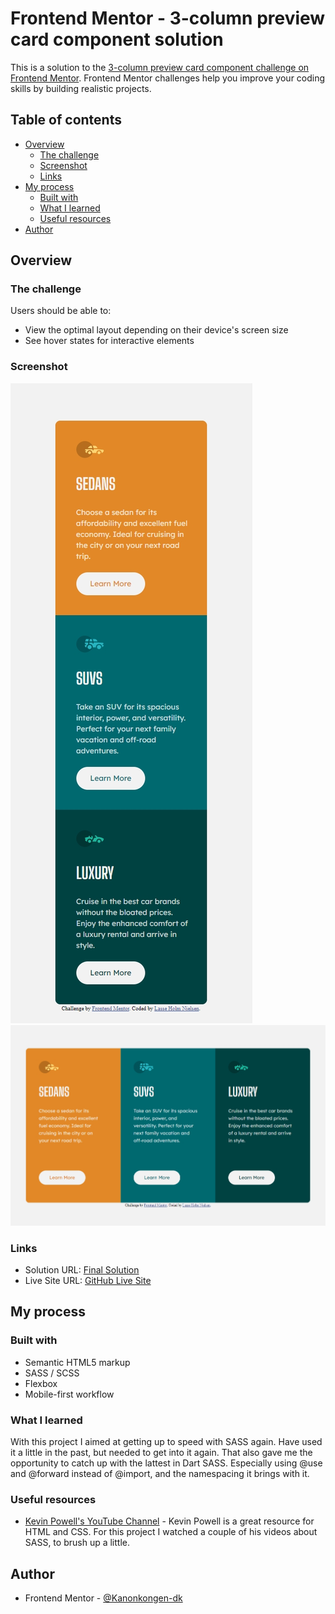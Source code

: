 # Frontend Mentor - 3-column preview card component solution

This is a solution to the [3-column preview card component challenge on Frontend Mentor](https://www.frontendmentor.io/challenges/3column-preview-card-component-pH92eAR2-). Frontend Mentor challenges help you improve your coding skills by building realistic projects. 

## Table of contents

- [Overview](#overview)
  - [The challenge](#the-challenge)
  - [Screenshot](#screenshot)
  - [Links](#links)
- [My process](#my-process)
  - [Built with](#built-with)
  - [What I learned](#what-i-learned)
  - [Useful resources](#useful-resources)
- [Author](#author)

## Overview

### The challenge

Users should be able to:

- View the optimal layout depending on their device's screen size
- See hover states for interactive elements

### Screenshot

![Showing the final mobile layout design](./final-solution/mobile-design.jpg)
![Showing the final desktop layout design](./final-solution/desktop-design.jpg)

### Links

- Solution URL: [Final Solution](https://github.com/Kanonkongen-dk/3-column-preview-card-component-main)
- Live Site URL: [GitHub Live Site](https://kanonkongen-dk.github.io/3-column-preview-card-component-main/)

## My process

### Built with

- Semantic HTML5 markup
- SASS / SCSS
- Flexbox
- Mobile-first workflow

### What I learned

With this project I aimed at getting up to speed with SASS again. Have used it a little in the past, but needed to get into it again. That also gave me the opportunity to catch up with the lattest in Dart SASS. Especially using @use and @forward instead of @import, and the namespacing it brings with it.

### Useful resources

- [Kevin Powell's YouTube Channel](https://www.youtube.com/kepowob) - Kevin Powell is a great resource for HTML and CSS. For this project I watched a couple of his videos about SASS, to brush up a little.

## Author

- Frontend Mentor - [@Kanonkongen-dk](https://www.frontendmentor.io/profile/Kanonkongen-dk)